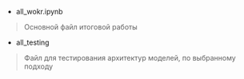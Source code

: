 * all_wokr.ipynb
>Основной файл итоговой работы

* all_testing
>Файл для тестирования архитектур моделей, по выбранному подходу